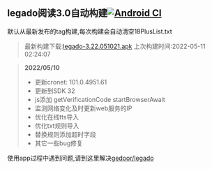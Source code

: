 ## legado阅读3.0自动构建[![Android CI](https://github.com/10bits/gedoor-Build/workflows/Android%20CI/badge.svg)](https://github.com/10bits/gedoor-Build/actions)

默认从最新发布的tag构建,每次构建会自动清空18PlusList.txt

> 最新构建下载:[legado-3.22.051021.apk](https://github.com/xianum/gedoor-Build/releases/download/legado-3.22.051021/legado-3.22.051021.apk) 上次构建时间:2022-05-11 02:24:07
<!--start-->
> **2022/05/10**
> 
> * 更新cronet: 101.0.4951.61
> * 更新到SDK 32
> * js添加 getVerificationCode startBrowserAwait
> * 监测网络变化及时更新web服务的IP
> * 优化在线tts导入
> * 优化txt规则导入
> * 替换规则添加超时字段
> * 其它一些bug修复
> 
<!--end-->
  
使用app过程中遇到问题,请到这里解决[gedoor/legado](https://github.com/gedoor/legado/issues)

